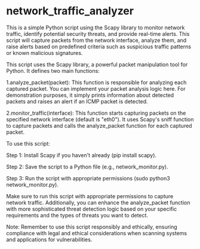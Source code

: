 # network_traffic_analyzer

This is a simple Python script using the Scapy library to monitor network traffic, identify potential security threats, and provide real-time alerts. 
This script will capture packets from the network interface, analyze them, and raise alerts based on predefined criteria such as suspicious traffic patterns or known malicious signatures.

This script uses the Scapy library, a powerful packet manipulation tool for Python. It defines two main functions:

1.analyze_packet(packet): This function is responsible for analyzing each captured packet. You can implement your packet analysis logic here. For demonstration purposes, it simply prints information about detected packets and raises an alert if an ICMP packet is detected.

2.monitor_traffic(interface): This function starts capturing packets on the specified network interface (default is "eth0"). It uses Scapy's sniff function to capture packets and calls the analyze_packet function for each captured packet.

To use this script:

Step 1: Install Scapy if you haven't already (pip install scapy).

Step 2: Save the script to a Python file (e.g., network_monitor.py).

Step 3: Run the script with appropriate permissions (sudo python3 network_monitor.py).

Make sure to run this script with appropriate permissions to capture network traffic. Additionally, you can enhance the analyze_packet function with more sophisticated threat detection logic based on your specific requirements and the types of threats you want to detect.

Note: Remember to use this script responsibly and ethically, ensuring compliance with legal and ethical considerations when scanning systems and applications for vulnerabilities.
